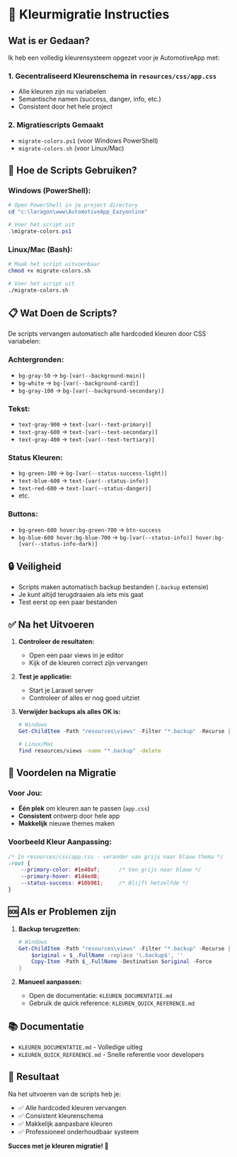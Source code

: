 # 🎨 Kleurmigratie Instructies

## Wat is er Gedaan?

Ik heb een volledig kleurensysteem opgezet voor je AutomotiveApp met:

### 1. **Gecentraliseerd Kleurenschema** in `resources/css/app.css`
- Alle kleuren zijn nu variabelen
- Semantische namen (success, danger, info, etc.)
- Consistent door het hele project

### 2. **Migratiescripts Gemaakt**
- `migrate-colors.ps1` (voor Windows PowerShell)
- `migrate-colors.sh` (voor Linux/Mac)

## 🚀 Hoe de Scripts Gebruiken?

### Windows (PowerShell):
```powershell
# Open PowerShell in je project directory
cd "c:\laragon\www\AutomotiveApp_Eazyonline"

# Voer het script uit
.\migrate-colors.ps1
```

### Linux/Mac (Bash):
```bash
# Maak het script uitvoerbaar
chmod +x migrate-colors.sh

# Voer het script uit
./migrate-colors.sh
```

## 📋 Wat Doen de Scripts?

De scripts vervangen automatisch alle hardcoded kleuren door CSS variabelen:

### Achtergronden:
- `bg-gray-50` → `bg-[var(--background-main)]`
- `bg-white` → `bg-[var(--background-card)]`
- `bg-gray-100` → `bg-[var(--background-secondary)]`

### Tekst:
- `text-gray-900` → `text-[var(--text-primary)]`
- `text-gray-600` → `text-[var(--text-secondary)]`
- `text-gray-400` → `text-[var(--text-tertiary)]`

### Status Kleuren:
- `bg-green-100` → `bg-[var(--status-success-light)]`
- `text-blue-600` → `text-[var(--status-info)]`
- `text-red-600` → `text-[var(--status-danger)]`
- etc.

### Buttons:
- `bg-green-600 hover:bg-green-700` → `btn-success`
- `bg-blue-600 hover:bg-blue-700` → `bg-[var(--status-info)] hover:bg-[var(--status-info-dark)]`

## 🔒 Veiligheid

- Scripts maken automatisch backup bestanden (`.backup` extensie)
- Je kunt altijd terugdraaien als iets mis gaat
- Test eerst op een paar bestanden

## ✅ Na het Uitvoeren

1. **Controleer de resultaten:**
   - Open een paar views in je editor
   - Kijk of de kleuren correct zijn vervangen

2. **Test je applicatie:**
   - Start je Laravel server
   - Controleer of alles er nog goed uitziet

3. **Verwijder backups als alles OK is:**
   ```powershell
   # Windows
   Get-ChildItem -Path "resources\views" -Filter "*.backup" -Recurse | Remove-Item
   ```
   ```bash
   # Linux/Mac
   find resources/views -name "*.backup" -delete
   ```

## 🎨 Voordelen na Migratie

### Voor Jou:
- **Één plek** om kleuren aan te passen (`app.css`)
- **Consistent** ontwerp door hele app
- **Makkelijk** nieuwe themes maken

### Voorbeeld Kleur Aanpassing:
```css
/* In resources/css/app.css - verander van grijs naar blauw thema */
:root {
    --primary-color: #1e40af;      /* Van grijs naar blauw */
    --primary-hover: #1d4ed8;
    --status-success: #10b981;     /* Blijft hetzelfde */
}
```

## 🆘 Als er Problemen zijn

1. **Backup terugzetten:**
   ```powershell
   # Windows
   Get-ChildItem -Path "resources\views" -Filter "*.backup" -Recurse | ForEach-Object {
       $original = $_.FullName -replace '\.backup$', ''
       Copy-Item -Path $_.FullName -Destination $original -Force
   }
   ```

2. **Manueel aanpassen:**
   - Open de documentatie: `KLEUREN_DOCUMENTATIE.md`
   - Gebruik de quick reference: `KLEUREN_QUICK_REFERENCE.md`

## 📚 Documentatie

- `KLEUREN_DOCUMENTATIE.md` - Volledige uitleg
- `KLEUREN_QUICK_REFERENCE.md` - Snelle referentie voor developers

## 🎯 Resultaat

Na het uitvoeren van de scripts heb je:
- ✅ Alle hardcoded kleuren vervangen
- ✅ Consistent kleurenschema
- ✅ Makkelijk aanpasbare kleuren
- ✅ Professioneel onderhoudbaar systeem

**Succes met je kleuren migratie! 🎨**
